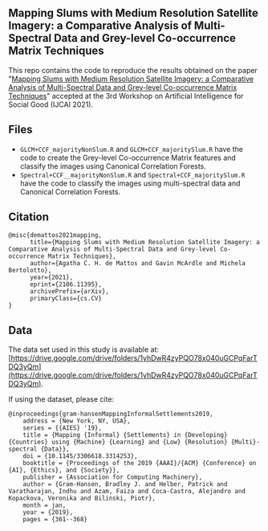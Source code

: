 ## Mapping Slums with Medium Resolution Satellite Imagery: a Comparative Analysis of Multi-Spectral Data and Grey-level Co-occurrence Matrix Techniques

This repo contains the code to reproduce the results obtained on the paper "[Mapping Slums with Medium Resolution Satellite Imagery: a Comparative Analysis of Multi-Spectral Data and Grey-level Co-occurrence Matrix Techniques](https://arxiv.org/abs/2106.11395)" accepted at the 3rd Workshop on Artificial Intelligence for Social Good (IJCAI 2021). 

## Files

- ```GLCM+CCF_majorityNonSlum.R``` and ```GLCM+CCF_majoritySlum.R``` have the code to create the Grey-level Co-occurrence Matrix features and classify the images using Canonical Correlation Forests. 
- ```Spectral+CCF__majorityNonSlum.R``` and ```Spectral+CCF_majoritySlum.R``` have the code to classify the images using multi-spectral data and Canonical Correlation Forests. 

## Citation

```
@misc{demattos2021mapping,
      title={Mapping Slums with Medium Resolution Satellite Imagery: a Comparative Analysis of Multi-Spectral Data and Grey-level Co-occurrence Matrix Techniques}, 
      author={Agatha C. H. de Mattos and Gavin McArdle and Michela Bertolotto},
      year={2021},
      eprint={2106.11395},
      archivePrefix={arXiv},
      primaryClass={cs.CV}
}
```

## Data

The data set used in this study is available at: [https://drive.google.com/drive/folders/1yhDwR4zyPQO78x040uGCPqFarTDQ3yQm](https://drive.google.com/drive/folders/1yhDwR4zyPQO78x040uGCPqFarTDQ3yQm).

If using the dataset, please cite:

```
@inproceedings{gram-hansenMappingInformalSettlements2019,
	address = {New York, NY, USA},
	series = {{AIES} '19},
	title = {Mapping {Informal} {Settlements} in {Developing} {Countries} using {Machine} {Learning} and {Low} {Resolution} {Multi}-spectral {Data}},
	doi = {10.1145/3306618.3314253},
	booktitle = {Proceedings of the 2019 {AAAI}/{ACM} {Conference} on {AI}, {Ethics}, and {Society}},
	publisher = {Association for Computing Machinery},
	author = {Gram-Hansen, Bradley J. and Helber, Patrick and Varatharajan, Indhu and Azam, Faiza and Coca-Castro, Alejandro and Kopackova, Veronika and Bilinski, Piotr},
	month = jan,
	year = {2019},
	pages = {361--368}
```



